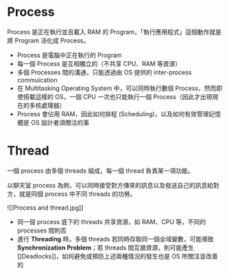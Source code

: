 # Process

Process 是正在執行並且載入 RAM 的 Program，「執行應用程式」這個動作就是將 Program 活化成 Process。

-   Process 是電腦中正在執行的 Program
-   每一個 Process 是互相獨立的（不共享 CPU、RAM 等資源）
-   多個 Processes 間的溝通，只能透過由 OS 提供的 inter-process commuication
-   在 Multitasking Operating System 中，可以同時執行數個 Process，然而即使搭載這樣的 OS，一個 CPU 一次也只能執行一個 Process（因此才出現現在的多核處理器）
-   Process 會佔用 RAM，因此如何排程 (Scheduling)，以及如何有效管理記憶體是 OS 設計者須關注的事

# Thread

一個 process 由多個 threads 組成，每一個 thread 負責某一項功能。

以聊天室 process 為例，可以同時接受對方傳來的訊息以及發送自己的訊息給對方，就是同個 process 中不同 threads 的功勞。

![[Process and thread.jpg]]

-   同一個 process 底下的 threads 共享資源，如 RAM、CPU 等，不同的 processes 間則否
-   進行 **Threading** 時，多個 threads 若同時存取同一個全域變數，可能導致 **Synchronization Problem**；若 threads 間互搶資源，則可能產生 [[Deadlocks]]，如何避免或預防上述兩種情況的發生也是 OS 所關注並改善的
